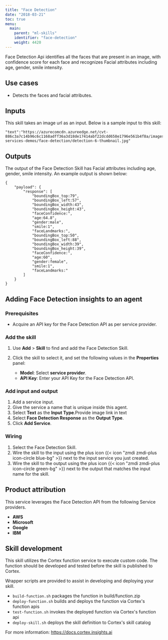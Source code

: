 ```yaml
---
title: "Face Detection"
date: "2018-03-21"
toc: true
menu:
  main:
    parent: "ml-skills"
    identifier: "face-detection"
    weight: 4420
---
```


Face Detection Api identifies all the faces that are present in an image, with confidence score for each face and recognizes Facial attributes including age, gender, smile intensity.

## Use cases
- Detects the faces and facial attributes.



## Inputs
This skill takes an image url as an input.
Below is a sample input to this skill:

```
"text":"https://azurecomcdn.azureedge.net/cvt-886c3a7c14b96c6c1168adff36a3d18de17414abf22dcdd658e1796e561b4f8a/images/shared/cognitive-services-demos/face-detection/detection-6-thumbnail.jpg"
```

## Outputs
The output of the Face Detection Skill has Facial attributes including age, gender, smile intensity. An example output is shown below:

```
{
    "payload": {
        "response": [
            "boundingBox_top:79",
            "boundingBox_left:57",
            "boundingBox_width:43",
            "boundingBox_height:43",
            "faceConfidence:",
            "age:64.8",
            "gender:male",
            "smile:1",
            "faceLandmarks:",
            "boundingBox_top:50",
            "boundingBox_left:88",
            "boundingBox_width:39",
            "boundingBox_height:39",
            "faceConfidence:",
            "age:60",
            "gender:female",
            "smile:1",
            "faceLandmarks:"
        ]
    }
}
```

## Adding Face Detection insights to an agent
### Prerequisites
* Acquire an API key for the Face Detection API as per service provider.

### Add the skill
1. Use **Add** > **Skill** to find and add the Face Detection Skill.
1. Click the skill to select it, and set the following values in the **Properties** panel:
 
    * **Model**: Select **service provider**.
    * **API Key**: Enter your API Key for the Face Detection API.

### Add input and output
1. Add a service input.
1. Give the service a name that is unique inside this agent.
1. Select **Text** as the **Input Type**.Provide image link in text
1. Select **Face Detection Response** as the **Output Type**.
1. Click **Add Service**.

### Wiring
1. Select the Face Detection Skill.
2. Wire the skill to the input using the plus icon {{< icon "zmdi zmdi-plus icon-circle blue-bg" >}} next to the input service you just created.
3. Wire the skill to the output using the plus icon {{< icon "zmdi zmdi-plus icon-circle green-bg" >}} next to the output that matches the input name for the skill.

## Product attribution
This service leverages the Face Detection API from the following Service providers.
* **AWS**
* **Microsoft**
* **Google**
* **IBM**


## Skill development
This skill utilizes the Cortex function service to execute custom code.
The function should be developed and tested before the skill is published to Cortex.
  
Wrapper scripts are provided to assist in developing and deploying your skill.
* `build-function.sh` packages the function in build/function.zip
* `deploy-function.sh` builds and deploys the function via Cortex's function apis
* `test-function.sh` invokes the deployed function via Cortex's function api
* `deploy-skill.sh` deploys the skill definition to Cortex's skill catalog

For more information: https://docs.cortex.insights.ai
